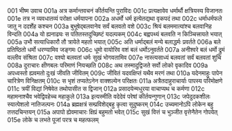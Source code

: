 001  भीष्म उवाच
001a अत्र कर्मान्तवचनं कीर्तयन्ति पुराविदः
001c प्रत्यक्षावेव धर्मार्थौ क्षत्रियस्य विजानतः
001e तत्र न व्यवधातव्यं परोक्षा धर्मयापना
002a अधर्मो धर्म इत्येतद्यथा वृकपदं तथा
002c धर्माधर्मफले जातु न ददर्शेह कश्चन
003a बुभूषेद्बलवानेव सर्वं बलवतो वशे
003c श्रियं बलममात्यांश्च बलवानिह विन्दति
004a यो ह्यनाढ्यः स पतितस्तदुच्छिष्टं यदल्पकम्
004c बह्वपथ्यं बलवति न किञ्चित्त्रायते भयात्
005a उभौ सत्याधिकारौ तौ त्रायेते महतो भयात्
005c अति धर्माद्बलं मन्ये बलाद्धर्मः प्रवर्तते
006a बले प्रतिष्ठितो धर्मो धरण्यामिव जङ्गमः
006c धूमो वायोरिव वशं बलं धर्मोऽनुवर्तते
007a अनीश्वरे बलं धर्मो द्रुमं वल्लीव संश्रिता
007c वश्यो बलवतां धर्मः सुखं भोगवतामिव
007e नास्त्यसाध्यं बलवतां सर्वं बलवतां शुचि
008a दुराचारः क्षीणबलः परिमाणं नियच्छति
008c अथ तस्मादुद्विजते सर्वो लोको वृकादिव
009a अपध्वस्तो ह्यवमतो दुःखं जीवति जीवितम्
009c जीवितं यदवक्षिप्तं यथैव मरणं तथा
010a यदेनमाहुः पापेन चारित्रेण विनिक्षतम्
010c स भृशं तप्यतेऽनेन वाक्शल्येन परिक्षतः
011a अत्रैतदाहुराचार्याः पापस्य परिमोक्षणे
011c त्रयीं विद्यां निषेवेत तथोपासीत स द्विजान्
012a प्रसादयेन्मधुरया वाचाप्यथ च कर्मणा
012c महामनाश्चैव भवेद्विवहेच्च महाकुले
013a इत्यस्मीति वदेदेवं परेषां कीर्तयन्गुणान्
013c जपेदुदकशीलः स्यात्पेशलो नातिजल्पनः
014a ब्रह्मक्षत्रं सम्प्रविशेद्बहु कृत्वा सुदुष्करम्
014c उच्यमानोऽपि लोकेन बहु तत्तदचिन्तयन्
015a अपापो ह्येवमाचारः क्षिप्रं बहुमतो भवेत्
015c सुखं वित्तं च भुञ्जीत वृत्तेनैतेन गोपयेत्
015e लोके च लभते पूजां परत्र च महत्फलम्

